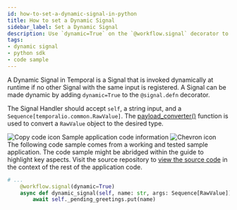 ```yaml
---
id: how-to-set-a-dynamic-signal-in-python
title: How to set a Dynamic Signal
sidebar_label: Set a Dynamic Signal
description: Use `dynamic=True` on the `@workflow.signal` decorator to make a Signal dynamic.
tags:
- dynamic signal
- python sdk
- code sample
---
```


<!-- DO NOT EDIT THIS FILE DIRECTLY.
THIS FILE IS GENERATED from https://github.com/temporalio/documentation-samples-python/blob/main/dynamic_handlers/your_dynamic_signal_dacx.py. -->

A Dynamic Signal in Temporal is a Signal that is invoked dynamically at runtime if no other Signal with the same input is registered.
A Signal can be made dynamic by adding `dynamic=True` to the `@signal.defn` decorator.

The Signal Handler should accept `self`, a string input, and a `Sequence[temporalio.common.RawValue]`.
The [payload_converter()](https://python.temporal.io/temporalio.workflow.html#payload_converter) function is used to convert a `RawValue` object to the desired type.

<div class="copycode-notice-container"><div class="copycode-notice"><img data-style="copycode-icon" src="/icons/copycode.png" alt="Copy code icon" /> Sample application code information <img id="i-b3480388-d29f-43db-a1ac-6071f0fd74e2" data-event="clickable-copycode-info" data-style="chevron-icon" src="/icons/chevron.png" alt="Chevron icon" /></div><div id="copycode-info-b3480388-d29f-43db-a1ac-6071f0fd74e2" class="copycode-info">The following code sample comes from a working and tested sample application. The code sample might be abridged within the guide to highlight key aspects. Visit the source repository to <a href="https://github.com/temporalio/documentation-samples-python/blob/main/dynamic_handlers/your_dynamic_signal_dacx.py">view the source code</a> in the context of the rest of the application code.</div></div>

```python
# ...
    @workflow.signal(dynamic=True)
    async def dynamic_signal(self, name: str, args: Sequence[RawValue]) -> None:
        await self._pending_greetings.put(name)
```
